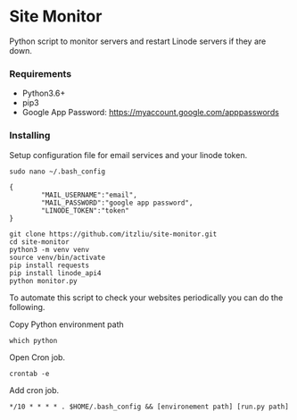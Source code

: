 # Site Monitor
Python script to monitor servers and restart Linode servers if they are down.

### Requirements
* Python3.6+
* pip3
* Google App Password: https://myaccount.google.com/apppasswords

### Installing

Setup configuration file for email services and your linode token.
```
sudo nano ~/.bash_config
```
```
{
        "MAIL_USERNAME":"email",
        "MAIL_PASSWORD":"google app password",
        "LINODE_TOKEN":"token"
}
```
```
git clone https://github.com/itzliu/site-monitor.git
cd site-monitor
python3 -m venv venv
source venv/bin/activate
pip install requests
pip install linode_api4
python monitor.py
```

To automate this script to check your websites periodically you can do the following.

Copy Python environment path
```
which python
```
Open Cron job.
```
crontab -e
```
Add cron job.
```
*/10 * * * * . $HOME/.bash_config && [environement path] [run.py path]
```